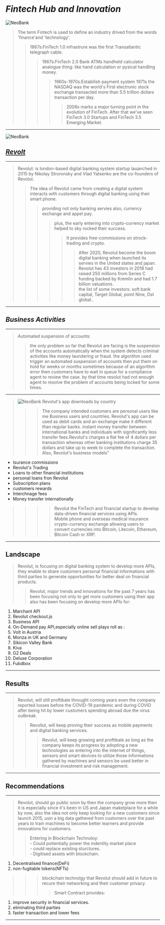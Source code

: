 
# *Fintech Hub and Innovation*


![NeoBank](https://ideausher.com/wp-content/uploads/2022/05/Revolut.webp)

>The term Fintech is used to define an industry  drived from the words 'finance'and 'technology'.
>>1867s:FinTech 1.0 infrastrure was the first Transatlantic telegraph cable.
>>>1967s:FinTech 2.0 Bank ATMs handheld calculator analogue thing: like hand calculation or pysical handling money. 
>>>>1960s-1970s:Estabilish payment system 1971s the NASDAQ was the world's First electronic stock exchange transacted more than 5.5 trillion dollars transaction per day.
>>>>>2008s marks a major turning point in the evolution of FinTech.
 After that we've seen FinTech 3.0 Startups and FinTech 3.5 Emerging Market.


 ---------
            

![NeoBank](https://ideausher.com/wp-content/uploads/2022/05/Revolut-Growth-Timeline.webp)


## [*Revolt*](Revolut)
----------
> Revolut: is london-based digital banking system startup lauanched in 2015 by Nikolay Stroronsky and Vlad Yatsenko are the co-founders of Revolut.
>>The idea of Revolut came from creating a digital system interacts with customers through digital banking using their smart phone.
>>>providing not only banking servies also, currency exchange and appel pay.
>>>>plus, the early entering into crypto-currency market helped to sky rocked their success.
>>>>>It provides free-commissions on strock-trading and crypto.
>>>>>>After 2020, Revolut become the boom digital banking when launched its servies in the United states and japan.
>>>>>>Revolut has 43 investors in 2018 had raised 250 millions from Series C funding backed by Kremlin and had 1.7 billion valuations.<br>the list of some investors: soft bank capital, Target Global, point Nine, Dst global..


-------------
## *Business Activities*
--------
>Automated suspension of accounts:
>>the only problem so far that Revolut are facing is the suspension of the accounts automatically when the system detects criminal activities like money laundering or fraud.
the algorithm used trigger an automated suspension of accounts then put them on hold for weeks or months sometimes because of an algorithm error then customers  have to wait in queue for a compliance agent to review the case. by that time resolut had not enough agent to resolve the problem of accounts being locked for some times. 
------
>![NeoBank Revolut's app downloads by country](https://thefinancialbrand.com/115750/how-revoluts-super-app-strategy-could-shake-up-u-s-banking/neobank-revoluts-app-downloads-by-country/)
>>>The company intended customers are personal users like me Business users and countries.
  Revolut's app can be used as debit cards and an  exchange make it different than regular banks. instant money transfer between international banks and individuals with significantly less transfer fees.Revolut's charges a flat fee of 4 dollars per transaction whereas other banking institutions charge 35 dollars and take up to week to complete the transaction.
  >Also, Revolut's business models"
   - Isurance commissions
   - Revolut's Trading
   - Loans to other financial institutions
   - personal loans fron Revolut
   - Subscription plans
   - customers rewards
   - Interchnage fees
   - Money transfer internationally
     
>>>>Revolut the FinTech and financial startup to develop data-driven financial services using APIs.<br>
 Mobile phone and overseas medical insurance      crypto-currency exchange allowing users to convert currencies into Bitcoin, Litecoin, Ethereum, Bitcoin Cash or 
  XRP.
  -------
 
 

## Landscape
> Revolut, is focusing on digital banking system to develop more APIs, they enable to share customers personal financial informations with third parties to generate opportunities for better deal on financial products.
>>Revolut, major trends and innovations for the past 7 years has been focusing not only to get more customers using their app also has been focusing on develop more APIs for:
   1. Marchant API
   2. Revolut checkout.js
   3. Business API
   4. On-Demand pay API,especially online sell plays roll as : 
   1. Volt in Austria
   2. Monza in UK and Germany
   3. Sikicon Valley Bank
   4. Kiva
   5. G2 Deals
   6. Deluxe Corporation
   7. Fubdbox
   ---------
           
    
    

## Results
------

  >Revolut, will still proftibale throught coming years even the company reported losses before the COVID-19 pandemic and during COVID after being hit by lower customers spending abroad due the virus outbreak. 
  >>Revollut, will keep proving their success as mobile payments and digital banking services.     
>>>Revolut, will keep growing and proftibale as long as the company keeps its progress by adopting a new technologies as entering into the internet of things, sensors and smart devices to utilize those informations gathered by machines and sensors be used better in financial investment and risk management.
-------



## Recommendations
------


  >Revolut, should go public soon by then the company grow more then it is especially since it's been in US and Japan maketplace for a while by now, also the idea not only keep looking for a new customers since launch 2015, usin a  big data gathered from customers over the past years to train machines to become better learners and provide innovations for customers.
  >>Entering in Blockchain Technoloy:<br>
      - Could potientially power the indentity market place<br>
      - could replace existing sturctures.<br>
      - Digitised assets with blockchain.<br>  
   1. Decentralised finance(DeFi)
   2. non-fugitable tokens(NFTs) 
  >>>blockchain technolgy that Revolut should add in future to recure their networking and their customer privacy.
  >>>>Smart Contract provides:
   1. improve security in financial services.
   2. eliminating third parties
   3. faster transaction and lower fees
   ---------
  

